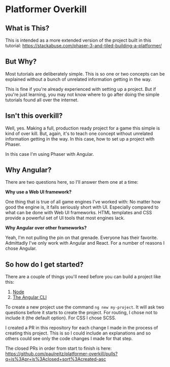 # Platformer Overkill

## What is This?
This is intended as a more extended version of the project built in this tutorial: https://stackabuse.com/phaser-3-and-tiled-building-a-platformer/

## But Why?
Most tutorials are deliberately simple. This is so one or two concepts can be explained without a bunch of unrelated information getting in the way.

This is fine if you're already experienced with setting up a project. But if you're just learning, you may not know where to go after doing the simple tutorials found all over the internet.

## Isn't this overkill?
Well, yes. Making a full, production ready project for a game this simple is kind of over kill. But, again, it's to teach one concept without unrelated information getting in the way. In this case, how to set up a project with Phaser.

In this case I'm using Phaser with Angular.

## Why Angular?
There are two questions here, so I'll answer them one at a time:

**Why use a Web UI framework?**

One thing that is true of all game engines I've worked with: No matter how good the engine is, it falls seriously short with UI. Especially compared to what can be done with Web UI frameworks. HTML templates and CSS provide a powerful set of UI tools that most engines lack.

**Why Angular over other frameworks?**

Yeah, I'm not pulling the pin on that grenade. Everyone has their favorite. Admittadly I've only work with Angular and React. For a number of reasons I chose Angular.

## So how do I get started?
There are a couple of things you'll need before you can build a project like this:
1. [Node](https://nodejs.org/)
1. [The Angular CLI](https://angular.io/cli)

To create a new project use the command `ng new my-project`. It will ask two questions before it starts to create the project. For routing, I chose not to include it (the default option). For CSS I chose SCSS.

I created a PR in this repository for each change I made in the process of creating this project.
This is so I could include an explanations and so others could see only the code changes I made for that step.

The closed PRs in order from start to finish is here: https://github.com/paulreitz/platformer-overkill/pulls?q=is%3Apr+is%3Aclosed+sort%3Acreated-asc


